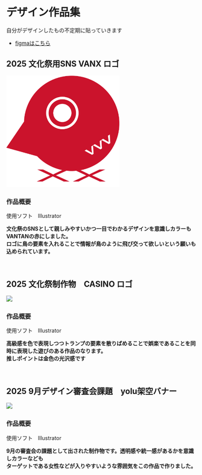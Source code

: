 # デザイン作品集

自分がデザインしたもの不定期に貼っていきます
  - [figmaはこちら](https://www.figma.com/@ee108319_14a3_4)
    


## 2025 文化祭用SNS VANX ロゴ

<img src="VANX-logo.png" width="300px">

### 作品概要
使用ソフト　Illustrator

**文化祭のSNSとして親しみやすいかつ一目でわかるデザインを意識しカラーもVANTANの赤にしました。<br>
ロゴに鳥の要素を入れることで情報が鳥のように飛び交って欲しいという願いも込められています。**

<br>

## 2025 文化祭制作物　CASINO ロゴ

<img src="カジノロゴ.png" width="500px">

### 作品概要
使用ソフト　Illustrator

**高級感を色で表現しつつトランプの要素を散りばめることで娯楽であることを同時に表現した遊びのある作品のなります。<br>
推しポイントは金色の光沢感です**

<br>

## 2025 9月デザイン審査会課題　yolu架空バナー

<img src="yolu バナー.png" width="500px">

### 作品概要
使用ソフト　Illustrator

**9月の審査会の課題として出された制作物です。透明感や統一感があるかを意識しカラーなども<br>
ターゲットである女性などが入りやすいような雰囲気をこの作品で作りました。**










